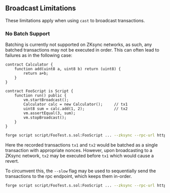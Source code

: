 ## Broadcast Limitations

These limitations apply when using `cast` to broadcast transactions.

### No Batch Support

Batching is currently not supported on ZKsync networks, as such, any batched transactions may not be executed in order. This can often lead to failures as in the following case:

```solidity
contract Calculator {
    function add(uint8 a, uint8 b) return (uint8) {
        return a+b;
    }
}

contract FooScript is Script {
    function run() public {
        vm.startBroadcast();
        Calculator calc = new Calculator();     // tx1
        uint8 sum = calc.add(1, 2);             // tx2
        vm.assertEqual(3, sum);
        vm.stopBroadcast();
    }
}
```

```bash
forge script script/FooTest.s.sol:FooScript ... --zksync --rpc-url https://sepolia.era.zksync.dev --broadcast 
```

Here the recorded transactions `tx1` and `tx2` would be batched as a single transaction with appropriate nonces. However, upon broadcasting to a ZKsync network, `tx2` may be executed before `tx1` which would cause a revert.

To circumvent this, the `--slow` flag may be used to sequentially send the transactions to the rpc endpoint, which keeps them in-order.

```bash
forge script script/FooTest.s.sol:FooScript ... --zksync --rpc-url https://sepolia.era.zksync.dev --broadcast --slow
```

